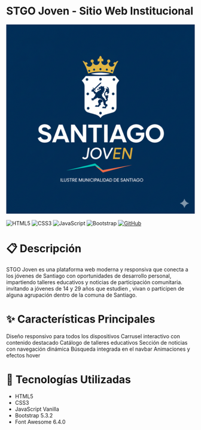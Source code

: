 # STGO Joven - Sitio Web Institucional

![Logo STGO Joven](img/logoPrincipal.png)

![HTML5](https://img.shields.io/badge/HTML5-E34F26?style=for-the-badge&logo=html5&logoColor=white)
![CSS3](https://img.shields.io/badge/CSS3-1572B6?style=for-the-badge&logo=css3&logoColor=white)
![JavaScript](https://img.shields.io/badge/JavaScript-F7DF1E?style=for-the-badge&logo=javascript&logoColor=black) ![Bootstrap](https://img.shields.io/badge/Bootstrap-7952B3?style=for-the-badge&logo=bootstrap&logoColor=white) [![GitHub](https://img.shields.io/badge/GitHub-Jonaaxsic-121011?style=for-the-badge&logo=github&logoColor=white)](https://github.com/Jonaaxsic)


# 📋 Descripción

STGO Joven es una plataforma web moderna y responsiva que conecta a los jóvenes de Santiago con oportunidades de desarrollo personal, impartiendo 
talleres educativos y noticias de participación comunitaria. invitando a jóvenes de 14 y 29 años que estudien , vivan o participen de alguna agrupación dentro de la comuna de Santiago.

# ✨ Características Principales

Diseño responsivo para todos los dispositivos
Carrusel interactivo con contenido destacado
Catálogo de talleres educativos
Sección de noticias con navegación dinámica
Búsqueda integrada en el navbar
Animaciones y efectos hover

# 🚀 Tecnologías Utilizadas

* HTML5
* CSS3
* JavaScript Vanilla
* Bootstrap 5.3.2
* Font Awesome 6.4.0

